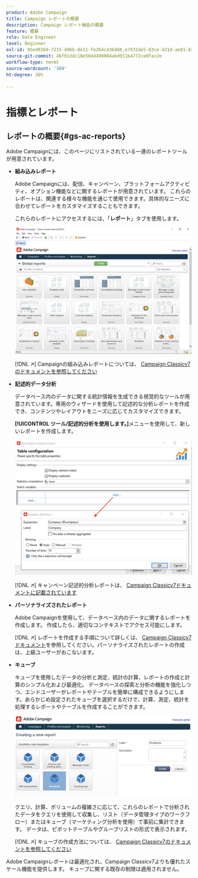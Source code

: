 ```yaml
---
product: Adobe Campaign
title: Campaign レポートの概要
description: Campaign レポート機能の概要
feature: 概要
role: Data Engineer
level: Beginner
exl-id: 95ed0369-7215-496b-8e11-fe264c436488,e7931de5-83ce-431d-ae81-83793d257550
source-git-commit: 46f013dc18e504d490084a6d911b4772ce0fac2e
workflow-type: tm+mt
source-wordcount: '369'
ht-degree: 36%

---
```


# 指標とレポート

## レポートの概要{#gs-ac-reports}

Adobe Campaignには、このページにリストされている一連のレポートツールが用意されています。

* **組み込みレポート**

   Adobe Campaignには、配信、キャンペーン、プラットフォームアクティビティ、オプション機能などに関するレポートが用意されています。 これらのレポートは、関連する様々な機能を通じて使用できます。具体的なニーズに合わせてレポートをカスタマイズすることもできます。

   これらのレポートにアクセスするには、「**レポート**」タブを使用します。

   ![](assets/built-in-reports.png)

   [!DNL :arrow_upper_right:] Campaignの組み込みレポートについては、 [Campaign Classicv7のドキュメントを参照してください](https://experienceleague.adobe.com/docs/campaign-classic/using/reporting/accessing-built-in-reports/about-campaign-built-in-reports.html)

* **記述的データ分析**

   データベース内のデータに関する統計情報を生成できる視覚的なツールが用意されています。専用のウィザードを使用して記述的な分析レポートを作成でき、コンテンツやレイアウトをニーズに応じてカスタマイズできます。

   **[!UICONTROL ツール/記述的分析を使用します。]**&#x200B;メニューを使用して、新しいレポートを作成します。

   ![](assets/desc-analysis-report.png)

   [!DNL :arrow_upper_right:] キャンペーン記述的分析レポートは、 [Campaign Classicv7ドキュメントに記載されています](https://experienceleague.adobe.com/docs/campaign-classic/using/reporting/analyzing-populations/about-descriptive-analysis.html)

* **パーソナライズされたレポート**

   Adobe Campaignを使用して、データベース内のデータに関するレポートを作成します。 作成したら、適切なコンテキストでアクセス可能にします。

   [!DNL :arrow_upper_right:] レポートを作成する手順について詳しくは、 [Campaign Classicv7ドキュメント](https://experienceleague.adobe.com/docs/campaign-classic/using/reporting/creating-new-reports/about-reports-creation-in-campaign.html)を参照してください。パーソナライズされたレポートの作成は、上級ユーザーがおこないます。

* **キューブ**

   キューブを使用したデータの分析と測定、統計の計算、レポートの作成と計算のシンプル化および最適化。  データベースの探索と分析の機能を強化しつつ、エンドユーザーがレポートやテーブルを簡単に構成できるようにします。あらかじめ設定されたキューブを選択するだけで、計算、測定、統計を処理するレポートやテーブルを作成することができます。

   ![](assets/create-a-report.png)

   クエリ、計算、ボリュームの複雑さに応じて、これらのレポートで分析されたデータをクエリを使用して収集し、リスト（データ管理タイプのワークフロー）またはキューブ（マーケティング分析を使用）で事前に集計できます。 データは、ピボットテーブルやグループリストの形式で表示されます。

   [!DNL :arrow_upper_right:] キューブの作成方法については、 [Campaign Classicv7のドキュメントを参照してください](https://experienceleague.adobe.com/docs/campaign-classic/using/reporting/designing-reports-with-cubes/about-cubes.html)


Adobe Campaignレポートは最適化され、Campaign Classicv7よりも優れたスケール機能を提供します。 キューブに関する既存の制限は適用されません。

